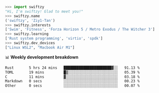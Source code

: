 ```python
>>> import swiftzy
"Hi, I'm swiftzy! Glad to meet you!"
>>> swiftzy.name
('swiftzy', 'Ziy1-Tan')
>>> swiftzy.interests
['Swim', 'Fitness', 'Forza Horizon 5 / Metro Exodus / The Witcher 3']
>>> swiftzy.learning
['Rust system programming', 'virtio', 'spdk']
>>> swiftzy.dev_devices
["Linux WSL2", "Macbook Air M1"]
```
📊 **Weekly development breakdown**
<!--START_SECTION:waka-->

```txt
Rust       5 hrs 24 mins   ██████████████████████▓░░   91.13 %
TOML       19 mins         █▒░░░░░░░░░░░░░░░░░░░░░░░   05.39 %
C          11 mins         ▓░░░░░░░░░░░░░░░░░░░░░░░░   03.18 %
Markdown   0 secs          ░░░░░░░░░░░░░░░░░░░░░░░░░   00.23 %
Other      0 secs          ░░░░░░░░░░░░░░░░░░░░░░░░░   00.07 %
```

<!--END_SECTION:waka-->
